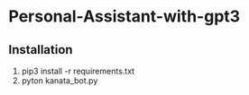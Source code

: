 # Personal-Assistant-with-gpt3
## Installation
1. pip3 install -r requirements.txt
2. pyton kanata_bot.py
